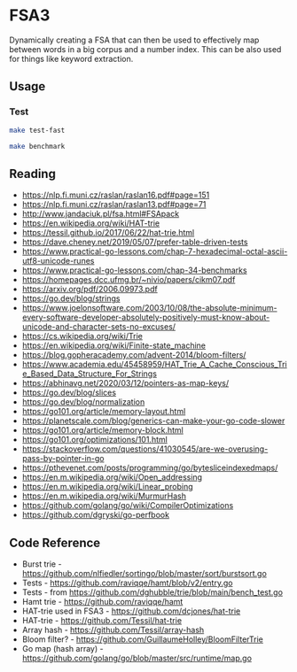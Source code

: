 # FSA3
Dynamically creating a FSA that can then be used to effectively map between words in a big corpus and a number index.
This can be also used for things like keyword extraction.

## Usage

### Test
```sh
make test-fast
```

```sh
make benchmark
```

## Reading
- https://nlp.fi.muni.cz/raslan/raslan16.pdf#page=151
- https://nlp.fi.muni.cz/raslan/raslan13.pdf#page=71
- http://www.jandaciuk.pl/fsa.html#FSApack
- https://en.wikipedia.org/wiki/HAT-trie
- https://tessil.github.io/2017/06/22/hat-trie.html
- https://dave.cheney.net/2019/05/07/prefer-table-driven-tests
- https://www.practical-go-lessons.com/chap-7-hexadecimal-octal-ascii-utf8-unicode-runes
- https://www.practical-go-lessons.com/chap-34-benchmarks
- https://homepages.dcc.ufmg.br/~nivio/papers/cikm07.pdf
- https://arxiv.org/pdf/2006.09973.pdf
- https://go.dev/blog/strings
- https://www.joelonsoftware.com/2003/10/08/the-absolute-minimum-every-software-developer-absolutely-positively-must-know-about-unicode-and-character-sets-no-excuses/
- https://cs.wikipedia.org/wiki/Trie
- https://en.wikipedia.org/wiki/Finite-state_machine
- https://blog.gopheracademy.com/advent-2014/bloom-filters/
- https://www.academia.edu/45458959/HAT_Trie_A_Cache_Conscious_Trie_Based_Data_Structure_For_Strings
- https://abhinavg.net/2020/03/12/pointers-as-map-keys/
- https://go.dev/blog/slices
- https://go.dev/blog/normalization
- https://go101.org/article/memory-layout.html
- https://planetscale.com/blog/generics-can-make-your-go-code-slower
- https://go101.org/article/memory-block.html
- https://go101.org/optimizations/101.html
- https://stackoverflow.com/questions/41030545/are-we-overusing-pass-by-pointer-in-go
- https://pthevenet.com/posts/programming/go/bytesliceindexedmaps/
- https://en.m.wikipedia.org/wiki/Open_addressing
- https://en.m.wikipedia.org/wiki/Linear_probing
- https://en.m.wikipedia.org/wiki/MurmurHash
- https://github.com/golang/go/wiki/CompilerOptimizations
- https://github.com/dgryski/go-perfbook

## Code Reference
- Burst trie - https://github.com/nlfiedler/sortingo/blob/master/sort/burstsort.go
- Tests - https://github.com/raviqqe/hamt/blob/v2/entry.go
- Tests - from https://github.com/dghubble/trie/blob/main/bench_test.go
- Hamt trie - https://github.com/raviqqe/hamt
- HAT-trie used in FSA3 - https://github.com/dcjones/hat-trie
- HAT-trie - https://github.com/Tessil/hat-trie
- Array hash - https://github.com/Tessil/array-hash
- Bloom filter? - https://github.com/GuillaumeHolley/BloomFilterTrie
- Go map (hash array) - https://github.com/golang/go/blob/master/src/runtime/map.go